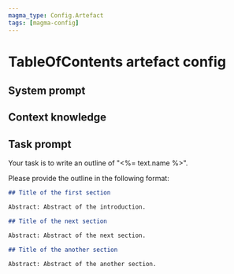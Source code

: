 ```yaml
---
magma_type: Config.Artefact
tags: [magma-config]
---
```

# TableOfContents artefact config

## System prompt

<!--
This section is not used for this artefact type. Instead, the system prompt of the respective text type is used in this case. 
-->


## Context knowledge


## Task prompt

Your task is to write an outline of "<%= text.name %>".

Please provide the outline in the following format:

```markdown
## Title of the first section

Abstract: Abstract of the introduction.

## Title of the next section

Abstract: Abstract of the next section.

## Title of the another section

Abstract: Abstract of the another section.
```

<!--
Please don't change the general structure of this outline format. The section generator relies on an outline with sections.
-->
